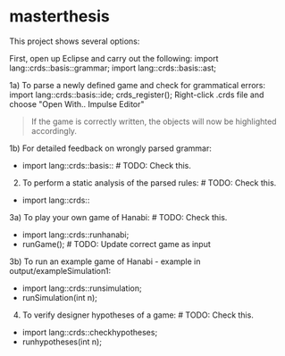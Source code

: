 # masterthesis

This project shows several options:

First, open up Eclipse and carry out the following:
import lang::crds::basis::grammar; 
import lang::crds::basis::ast;

1a) To parse a newly defined game and check for grammatical errors:
import lang::crds::basis::ide;
crds_register();
Right-click .crds file and choose "Open With.. Impulse Editor"

> If the game is correctly written, the objects will now be highlighted accordingly.

1b) For detailed feedback on wrongly parsed grammar:
- import lang::crds::basis::                             # TODO: Check this.


2) To perform a static analysis of the parsed rules: # TODO: Check this.
- import lang::crds::

3a) To play your own game of Hanabi: # TODO: Check this.
- import lang::crds::runhanabi;
- runGame(); # TODO: Update correct game as input

3b) To run an example game of Hanabi - example in output/exampleSimulation1:
- import lang::crds::runsimulation;
- runSimulation(int n);

4) To verify designer hypotheses of a game: # TODO: Check this.
- import lang::crds::checkhypotheses;
- runhypotheses(int n);


